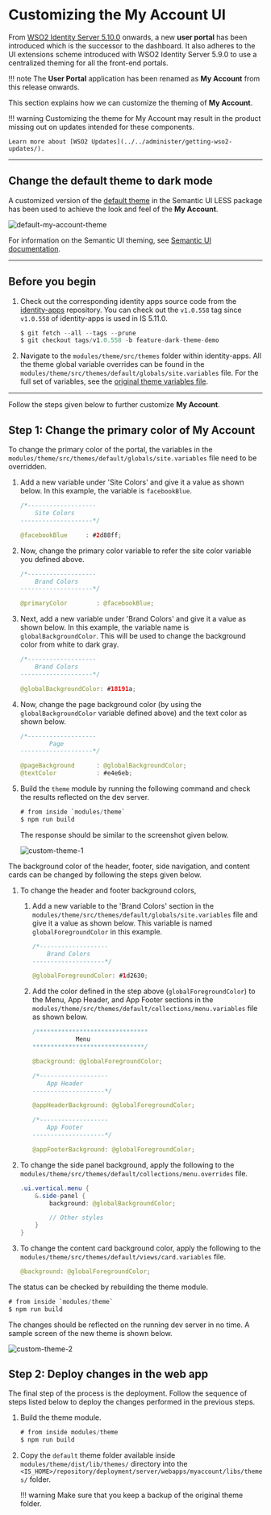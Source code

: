 # Customizing the My Account UI

From [WSO2 Identity Server 5.10.0](https://wso2.com/identity-and-access-management/) onwards, a new **user portal** has been introduced which is the successor to the dashboard. It also adheres to the UI extensions scheme introduced with WSO2 Identity Server 5.9.0 to use a centralized theming for all the front-end portals.

!!! note
    The **User Portal** application has been renamed as **My Account** from this release onwards.

This section explains how we can customize the theming of **My Account**.

!!! warning
    Customizing the theme for My Account may result in the product missing out on updates intended for these components.

    Learn more about [WSO2 Updates](../../administer/getting-wso2-updates/).

---

## Change the default theme to dark mode

A customized version of the [default theme](https://github.com/Semantic-Org/Semantic-UI-LESS/tree/master/themes/default) in the Semantic UI LESS package has been used to achieve the look and feel of the **My Account**.

![default-my-account-theme](../assets/img/develop/default-my-account-theme.png)

For information on the Semantic UI theming, see [Semantic UI documentation](https://semantic-ui.com/usage/theming.html).

---

## Before you begin

1. Check out the corresponding identity apps source code from the [identity-apps](https://github.com/wso2/identity-apps) repository. You can check out the `v1.0.558` tag since `v1.0.558` of identity-apps is used in IS 5.11.0.

    ```java
    $ git fetch --all --tags --prune
    $ git checkout tags/v1.0.558 -b feature-dark-theme-demo
    ```

2. Navigate to the `modules/theme/src/themes` folder within identity-apps. All the theme global variable overrides can be found in the `modules/theme/src/themes/default/globals/site.variables` file. For the full set of variables, see the [original theme variables file](https://github.com/Semantic-Org/Semantic-UI-LESS/blob/master/themes/default/globals/site.variables).

---

Follow the steps given below to further customize **My Account**. 

## Step 1: Change the primary color of My Account

To change the primary color of the portal, the variables in the `modules/theme/src/themes/default/globals/site.variables` file need to be overridden.

1. Add a new variable under 'Site Colors' and give it a value as shown below. In this example, the variable is `facebookBlue`.

    ```java
    /*-------------------
        Site Colors
    --------------------*/

    @facebookBlue     : #2d88ff;
    ```

2. Now, change the primary color variable to refer the site color variable you defined above.

    ```java
    /*-------------------
        Brand Colors
    --------------------*/

    @primaryColor        : @facebookBlue;
    ```

3. Next, add a new variable under 'Brand Colors' and give it a value as shown below. In this example, the variable name is `globalBackgroundColor`. This will be used to change the background color from white to dark gray.

    ```java
    /*-------------------
        Brand Colors
    --------------------*/

    @globalBackgroundColor: #18191a;
    ```

4. Now, change the page background color (by using the `globalBackgroundColor` variable defined above) and the text color as shown below.

    ```java
    /*-------------------
            Page
    --------------------*/

    @pageBackground      : @globalBackgroundColor;
    @textColor           : #e4e6eb;
    ```

5. Build the `theme` module by running the following command and check the results reflected on the dev server.

    ```java
    # from inside `modules/theme`
    $ npm run build
    ```
    The response should be similar to the screenshot given below. 

    ![custom-theme-1](../assets/img/develop/customize-theme1.png)
    
The background color of the header, footer, side navigation, and content cards can be changed by following the steps given below.

1. To change the header and footer background colors,

    1. Add a new variable to the 'Brand Colors' section in the `modules/theme/src/themes/default/globals/site.variables` file and give it a value as shown below. This variable is named `globalForegroundColor` in this example.

        ```java
        /*-------------------
            Brand Colors
        --------------------*/

        @globalForegroundColor: #1d2630;
        ```

    2. Add the color defined in the step above (`globalForegroundColor`) to the Menu, App Header, and App Footer sections in the `modules/theme/src/themes/default/collections/menu.variables` file as shown below.

        ```java
        /*******************************
                    Menu
        *******************************/

        @background: @globalForegroundColor;
        ```
        ```java
        /*-------------------
            App Header
        --------------------*/

        @appHeaderBackground: @globalForegroundColor;
        ```

        ```java
        /*-------------------
            App Footer
        --------------------*/

        @appFooterBackground: @globalForegroundColor;
        ```

2. To change the side panel background, apply the following to the `modules/theme/src/themes/default/collections/menu.overrides` file.

    ```java
    .ui.vertical.menu {
        &.side-panel {
            background: @globalBackgroundColor;

            // Other styles
        }
    }
    ```

3. To change the content card background color, apply the following to the `modules/theme/src/themes/default/views/card.variables` file.

    ```java
    @background: @globalForegroundColor;
    ```

The status can be checked by rebuilding the theme module.

```java
# from inside `modules/theme`
$ npm run build
```

The changes should be reflected on the running dev server in no time. A sample screen of the new theme is shown below.

![custom-theme-2](../assets/img/develop/customize-theme2.png)

## Step 2: Deploy changes in the web app

The final step of the process is the deployment. Follow the sequence of steps listed below to deploy the changes performed in the previous steps.

1.  Build the theme module.

    ```java
    # from inside modules/theme
    $ npm run build
    ```

2. Copy the `default` theme folder available inside `modules/theme/dist/lib/themes/` directory into the `<IS_HOME>/repository/deployment/server/webapps/myaccount/libs/themes/` folder.

    !!! warning
        Make sure that you keep a backup of the original theme folder.

<!--
The final theme should look similar to following.

![final-theme1](../assets/img/develop/customize-theme-final1.png)
![final-theme2](../assets/img/develop/customize-theme-final2.png)
![final-theme3](../assets/img/develop/customize-theme-final3.png)
![final-theme4](../assets/img/develop/customize-theme-final4.png)
-->
